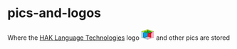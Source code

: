 # pics-and-logos


Where the [HAK Language Technologies](http://www.hak-language-technologies.com/) logo ![alt text](https://github.com/ha-k/pics-and-logos/blob/master/very-small-haklt-logo-png.png "HAK Language Technologies logo") and other pics are stored
